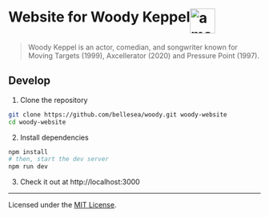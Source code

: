 <h1><div style="display: flex; flex-direction: row;">Website for Woody Keppel<img src="https://user-images.githubusercontent.com/72365100/132117401-569c3f41-0de0-4345-987c-c568a0851e60.png" width="50" height="50" alt="a man's face">
</div></h1>

> Woody Keppel is an actor, comedian, and songwriter known for Moving Targets (1999), Axcellerator (2020) and Pressure Point (1997).

## Develop

1. Clone the repository
```sh
git clone https://github.com/bellesea/woody.git woody-website
cd woody-website
```
2. Install dependencies
```sh
npm install
# then, start the dev server
npm run dev
```
3. Check it out at http://localhost:3000

---

Licensed under the [MIT License](LICENSE).

